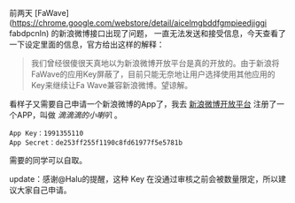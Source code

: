 

前两天 [FaWave](https://chrome.google.com/webstore/detail/aicelmgbddfgmpieedjiggi
fabdpcnln) 的新浪微博接口出现了问题， 一直无法发送和接受信息，今天查看了一下设定里面的信息，官方给出这样的解释：

> 我们曾经很傻很天真地以为新浪微博开放平台是真的开放的。由于新浪将FaWave的应用Key屏蔽了，目前只能无奈地让用户选择使用其他应用的Key来继续让Fa
Wave兼容新浪微博。望谅解。

>

> 

看样子又需要自己申请一个新浪微博的App了，我去 [新浪微博开放平台](http://open.weibo.com) 注册了一个APP，叫做
_滴滴滴的小喇叭_ 。

    
    App Key：1991355110
    App Secret：de253ff255f1190c8fd61977f5e5781b

需要的同学可以自取。

update：感谢@Halu的提醒，这种 Key 在没通过审核之前会被数量限定，所以建议大家自己申请。



